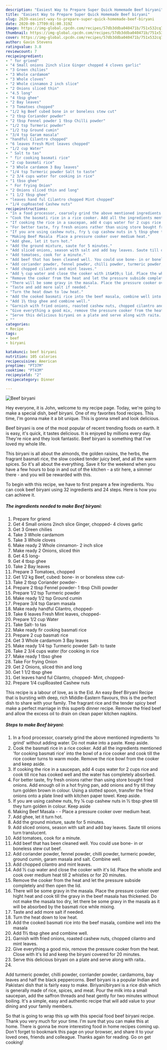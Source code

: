 ```yaml
---
description: "Easiest Way to Prepare Super Quick Homemade Beef biryani"
title: "Easiest Way to Prepare Super Quick Homemade Beef biryani"
slug: 2639-easiest-way-to-prepare-super-quick-homemade-beef-biryani
date: 2020-09-17T09:01:00.319Z
image: https://img-global.cpcdn.com/recipes/57db3ddba040471b/751x532cq70/beef-biryani-recipe-main-photo.jpg
thumbnail: https://img-global.cpcdn.com/recipes/57db3ddba040471b/751x532cq70/beef-biryani-recipe-main-photo.jpg
cover: https://img-global.cpcdn.com/recipes/57db3ddba040471b/751x532cq70/beef-biryani-recipe-main-photo.jpg
author: Gavin Stevens
ratingvalue: 3.8
reviewcount: 7
recipeingredient:
- " for griend"
- "4 Small onions 2inch slice Ginger chopped 4 cloves garlic"
- "3 Green chilies"
- "3 Whole cardamom"
- "3 Whole cloves"
- "2 Whole cinnamon 2 inch slice"
- "2 Onions sliced thin"
- "4.5 long"
- "4 tbsp ghee"
- "2 Bay leaves"
- "3 Tomatoes chopped"
- "1/2 kg Beef cubed bone in or boneless stew cut"
- "2 tbsp Coriander powder"
- "2 tbsp Fennel powder 1 tbsp Chilli powder"
- "1/2 tsp Turmeric powder"
- "1/2 tsp Ground cumin"
- "3/4 tsp Garam masala"
- "handful Cilantro chopped"
- "6 leaves Fresh Mint leaves chopped"
- "1/2 cup Water"
- " Salt to tas"
- " fir cooking basmati rice"
- "2 cup basmati rice"
- "3 Whole cardamom 3 Bay leaves"
- "1/4 tsp Turmeric powder Salt to taste"
- "2 3/4 cups water for cooking in rice"
- "1 tbso ghee"
- " For frying Onion"
- "2 Onions sliced thin and long"
- "1 1/2 tbsp ghee"
- "leaves hand ful Cilantro chopped Mint chopped"
- "1/4 cupRoasted Cashew nuts"
recipeinstructions:
- "In a food processor, coarsely grind the above mentioned ingredients &#39;to grind&#39; without adding water. Do not make into a paste. Keep aside."
- "Cook the basmati rice in a rice cooker. Add all the ingredients mentioned &#39;for cooking basmati rice&#39; into the bowl of a rice cooker and cook till the rice cooker turns to warm mode. Remove the rice bowl from the cooker and keep aside."
- "If cooking the rice in a saucepan, add 4 cups water for 2 cups rice and cook till rice has cooked well and the water has completely absorbed."
- "For better taste, fry fresh onions rather than using store bought fried onions. Add enough oil in a hot frying pan, add onions and fry till they turn golden brown in colour. Using a slotted spoon, transfer the fried onions onto a plate lined with kitchen paper towel. Keep aside."
- "If you are using cashew nuts, fry ¼ cup cashew nuts in ½ tbsp ghee till they turn golden in colour. Keep aside"
- "Making Beef Masala  Place a pressure cooker over medium heat."
- "Add ghee, let it turn hot."
- "Add the ground mixture, saute for 5 minutes."
- "Add sliced onions, season with salt and add bay leaves. Saute till onions turn translucent."
- "Add tomatoes, cook for a minute."
- "Add beef that has been cleaned well. You could use bone- in or boneless stew cut beef."
- "Add coriander powder, fennel powder, chilli powder, turmeric powder, ground cumin, garam masala and salt. Combine well."
- "Add chopped cilantro and mint leaves."
- "Add ½ cup water and close the cooker with it&#39;s lid. Place the whistle and cook over medium heat till 2 whistles or for 20 minutes."
- "Remove the cooker from the heat and let the pressure subside completely and then open the lid."
- "There will be some gravy in the masala. Place the pressure cooker over hight heat and cook till the gravy in the beef masala has thickened. Do not make the masala too dry, let there be some gravy in the masala as it will be absorbed by the basmati rice while mixing."
- "Taste and add more salt if needed."
- "Turn the heat down to low heat."
- "Add the cooked basmati rice into the beef masala, combine well into the masala"
- "Add 1½ tbsp ghee and combine well."
- "Garnish with fried onions, roasted cashew nuts, chopped cilantro and mint leaves."
- "Give everything a good mix, remove the pressure cooker from the heat. Close with it&#39;s lid and keep the biryani covered for 20 minutes."
- "Serve this delicious biryani on a plate and serve along with raita.."
- ""
categories:
- Recipe
tags:
- beef
- biryani

katakunci: beef biryani 
nutrition: 105 calories
recipecuisine: American
preptime: "PT37M"
cooktime: "PT43M"
recipeyield: "2"
recipecategory: Dinner

---
```



![Beef biryani](https://img-global.cpcdn.com/recipes/57db3ddba040471b/751x532cq70/beef-biryani-recipe-main-photo.jpg)

Hey everyone, it is John, welcome to my recipe page. Today, we're going to make a special dish, beef biryani. One of my favorites food recipes. This time, I'm gonna make it a bit unique. This is gonna smell and look delicious.

Beef biryani is one of the most popular of recent trending foods on earth. It is easy, it's quick, it tastes delicious. It is enjoyed by millions every day. They're nice and they look fantastic. Beef biryani is something that I've loved my whole life.

This biryani is all about the almonds, the golden raisins, the herbs, the fragrant basmati rice, the slow cooked tender juicy beef, and all the warm spices. So it&#39;s all about the everything. Save it for the weekend when you have a few hours to bop in and out of the kitchen - a stir here, a simmer there - and you will be rewarded with this.


To begin with this recipe, we have to first prepare a few ingredients. You can cook beef biryani using 32 ingredients and 24 steps. Here is how you can achieve it.

<!--inarticleads1-->

##### The ingredients needed to make Beef biryani:

1. Prepare  for griend
1. Get 4 Small onions 2inch slice Ginger, chopped- 4 cloves garlic
1. Get 3 Green chilies
1. Take 3 Whole cardamom
1. Take 3 Whole cloves
1. Make ready 2 Whole cinnamon- 2 inch slice
1. Make ready 2 Onions, sliced thin
1. Get 4.5 long-
1. Get 4 tbsp ghee
1. Take 2 Bay leaves
1. Prepare 3 Tomatoes, chopped
1. Get 1/2 kg Beef, cubed: bone- in or boneless stew cut-
1. Take 2 tbsp Coriander powder-
1. Prepare 2 tbsp Fennel powder- 1 tbsp Chilli powder
1. Prepare 1/2 tsp Turmeric powder
1. Make ready 1/2 tsp Ground cumin
1. Prepare 3/4 tsp Garam masala
1. Make ready handful Cilantro, chopped-
1. Take 6 leaves Fresh Mint leaves, chopped-
1. Prepare 1/2 cup Water
1. Take  Salt- to tas
1. Make ready  fir cooking basmati rice
1. Prepare 2 cup basmati rice
1. Get 3 Whole cardamom 3 Bay leaves
1. Make ready 1/4 tsp Turmeric powder Salt- to taste
1. Take 2 3/4 cups water (for cooking in rice
1. Make ready 1 tbso ghee
1. Take  For frying Onion
1. Get 2 Onions, sliced thin and long
1. Get 1 1/2 tbsp ghee
1. Get leaves hand ful Cilantro, chopped- Mint, chopped-
1. Prepare 1/4 cupRoasted Cashew nuts


This recipe is a labour of love, as is the Eid. An easy Beef Biryani Recipe that is bursting with deep, rich Middle-Eastern flavours, this is the perfect dish to share with your family. The fragrant rice and the tender spicy beef make a perfect marriage in this superb dinner recipe. Remove the fried beef and allow the excess oil to drain on clean paper kitchen napkins. 

<!--inarticleads2-->

##### Steps to make Beef biryani:

1. In a food processor, coarsely grind the above mentioned ingredients &#39;to grind&#39; without adding water. Do not make into a paste. Keep aside.
1. Cook the basmati rice in a rice cooker. Add all the ingredients mentioned &#39;for cooking basmati rice&#39; into the bowl of a rice cooker and cook till the rice cooker turns to warm mode. Remove the rice bowl from the cooker and keep aside.
1. If cooking the rice in a saucepan, add 4 cups water for 2 cups rice and cook till rice has cooked well and the water has completely absorbed.
1. For better taste, fry fresh onions rather than using store bought fried onions. Add enough oil in a hot frying pan, add onions and fry till they turn golden brown in colour. Using a slotted spoon, transfer the fried onions onto a plate lined with kitchen paper towel. Keep aside.
1. If you are using cashew nuts, fry ¼ cup cashew nuts in ½ tbsp ghee till they turn golden in colour. Keep aside
1. Making Beef Masala -  - Place a pressure cooker over medium heat.
1. Add ghee, let it turn hot.
1. Add the ground mixture, saute for 5 minutes.
1. Add sliced onions, season with salt and add bay leaves. Saute till onions turn translucent.
1. Add tomatoes, cook for a minute.
1. Add beef that has been cleaned well. You could use bone- in or boneless stew cut beef.
1. Add coriander powder, fennel powder, chilli powder, turmeric powder, ground cumin, garam masala and salt. Combine well.
1. Add chopped cilantro and mint leaves.
1. Add ½ cup water and close the cooker with it&#39;s lid. Place the whistle and cook over medium heat till 2 whistles or for 20 minutes.
1. Remove the cooker from the heat and let the pressure subside completely and then open the lid.
1. There will be some gravy in the masala. Place the pressure cooker over hight heat and cook till the gravy in the beef masala has thickened. Do not make the masala too dry, let there be some gravy in the masala as it will be absorbed by the basmati rice while mixing.
1. Taste and add more salt if needed.
1. Turn the heat down to low heat.
1. Add the cooked basmati rice into the beef masala, combine well into the masala
1. Add 1½ tbsp ghee and combine well.
1. Garnish with fried onions, roasted cashew nuts, chopped cilantro and mint leaves.
1. Give everything a good mix, remove the pressure cooker from the heat. Close with it&#39;s lid and keep the biryani covered for 20 minutes.
1. Serve this delicious biryani on a plate and serve along with raita..
1. 


Add turmeric powder, chilli powder, corriander powder, cardamoms, bay leaves and half the black peppercorns. Beef biryani is a popular Indian and Pakistani dish that is fairly easy to make. Biriyani/biryani is a rice dish which is generally made of rice, spices, and meat. Pour the milk into a small saucepan, add the saffron threads and heat gently for two minutes without boiling. It&#39;s a simple, easy and authentic recipe that will add value to your dining and your family members. 

So that is going to wrap this up with this special food beef biryani recipe. Thank you very much for your time. I'm sure that you can make this at home. There is gonna be more interesting food in home recipes coming up. Don't forget to bookmark this page on your browser, and share it to your loved ones, friends and colleague. Thanks again for reading. Go on get cooking!
